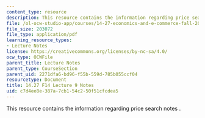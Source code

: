 ```yaml
---
content_type: resource
description: This resource contains the information regarding price search notes .
file: /ol-ocw-studio-app/courses/14-27-economics-and-e-commerce-fall-2014/c7d4ee8e387a7cb154c250f51cfcdea5_MIT14_27F14_Lec9.pdf
file_size: 203072
file_type: application/pdf
learning_resource_types:
- Lecture Notes
license: https://creativecommons.org/licenses/by-nc-sa/4.0/
ocw_type: OCWFile
parent_title: Lecture Notes
parent_type: CourseSection
parent_uid: 2271dfa6-bd96-f55b-559d-785b055ccf04
resourcetype: Document
title: 14.27 F14 Lecture 9 Notes
uid: c7d4ee8e-387a-7cb1-54c2-50f51cfcdea5
---
```

This resource contains the information regarding price search notes .